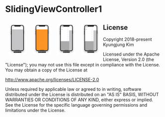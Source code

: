 # SlidingViewController1


<img src="Screen Shot 1.png" align="left" hspace="10" vspace="10" height="100">
<img src="Screen Shot 3.png" align="left" hspace="10" vspace="10" height="100">
<img src="Screen Shot 4.png" align="left" hspace="10" vspace="10" height="100">
<img src="Screen Shot 5.png" align="left" hspace="10" vspace="10" height="100">




License
-------

Copyright 2018-present Kyungjung Kim

Licensed under the Apache License, Version 2.0 (the "License");
you may not use this file except in compliance with the License.
You may obtain a copy of the License at

http://www.apache.org/licenses/LICENSE-2.0

Unless required by applicable law or agreed to in writing, software
distributed under the License is distributed on an "AS IS" BASIS,
WITHOUT WARRANTIES OR CONDITIONS OF ANY KIND, either express or implied.
See the License for the specific language governing permissions and
limitations under the License.
